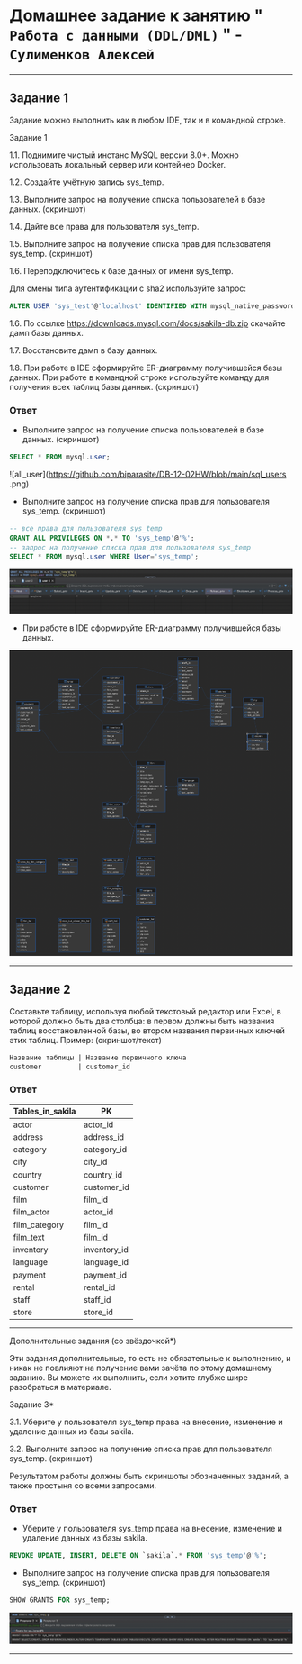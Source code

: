 # Домашнее задание к занятию " `Работа с данными (DDL/DML)` " - `Сулименков Алексей`

---

## Задание 1

Задание можно выполнить как в любом IDE, так и в командной строке.

Задание 1

1.1. Поднимите чистый инстанс MySQL версии 8.0+. Можно использовать локальный сервер или контейнер Docker.

1.2. Создайте учётную запись sys_temp.

1.3. Выполните запрос на получение списка пользователей в базе данных. (скриншот)

1.4. Дайте все права для пользователя sys_temp.

1.5. Выполните запрос на получение списка прав для пользователя sys_temp. (скриншот)

1.6. Переподключитесь к базе данных от имени sys_temp.

Для смены типа аутентификации с sha2 используйте запрос:

```SQL
ALTER USER 'sys_test'@'localhost' IDENTIFIED WITH mysql_native_password BY 'password';
```

1.6. По ссылке https://downloads.mysql.com/docs/sakila-db.zip скачайте дамп базы данных.

1.7. Восстановите дамп в базу данных.

1.8. При работе в IDE сформируйте ER-диаграмму получившейся базы данных. При работе в командной строке используйте команду для получения всех таблиц базы данных. (скриншот)

### Ответ

- Выполните запрос на получение списка пользователей в базе данных. (скриншот)

```SQL
SELECT * FROM mysql.user;
```

![all_user](https://github.com/biparasite/DB-12-02HW/blob/main/sql_users
.png)

- Выполните запрос на получение списка прав для пользователя sys_temp. (скриншот)

```SQL
-- все права для пользователя sys_temp
GRANT ALL PRIVILEGES ON *.* TO 'sys_temp'@'%';
-- запрос на получение списка прав для пользователя sys_temp
SELECT * FROM mysql.user WHERE User='sys_temp';
```

![sys_temp](https://github.com/biparasite/DB-12-02HW/blob/main/sys_temp.png)

- При работе в IDE сформируйте ER-диаграмму получившейся базы данных.

![sakila](https://github.com/biparasite/DB-12-02HW/blob/main/sakila.png)

---

## Задание 2

Составьте таблицу, используя любой текстовый редактор или Excel, в которой должно быть два столбца: в первом должны быть названия таблиц восстановленной базы, во втором названия первичных ключей этих таблиц. Пример: (скриншот/текст)

```text
Название таблицы | Название первичного ключа
customer         | customer_id
```

### Ответ

| Tables_in_sakila | PK           |
| ---------------- | ------------ |
| actor            | actor_id     |
| address          | address_id   |
| category         | category_id  |
| city             | city_id      |
| country          | country_id   |
| customer         | customer_id  |
| film             | film_id      |
| film_actor       | actor_id     |
| film_category    | film_id      |
| film_text        | film_id      |
| inventory        | inventory_id |
| language         | language_id  |
| payment          | payment_id   |
| rental           | rental_id    |
| staff            | staff_id     |
| store            | store_id     |

---

Дополнительные задания (со звёздочкой\*)

Эти задания дополнительные, то есть не обязательные к выполнению, и никак не повлияют на получение вами зачёта по этому домашнему заданию. Вы можете их выполнить, если хотите глубже шире разобраться в материале.

Задание 3\*

3.1. Уберите у пользователя sys_temp права на внесение, изменение и удаление данных из базы sakila.

3.2. Выполните запрос на получение списка прав для пользователя sys_temp. (скриншот)

Результатом работы должны быть скриншоты обозначенных заданий, а также простыня со всеми запросами.

### Ответ

- Уберите у пользователя sys_temp права на внесение, изменение и удаление данных из базы sakila.

```SQL
REVOKE UPDATE, INSERT, DELETE ON `sakila`.* FROM 'sys_temp'@'%';
```

- Выполните запрос на получение списка прав для пользователя sys_temp. (скриншот)

```SQL
SHOW GRANTS FOR sys_temp;
```

![user](https://github.com/biparasite/DB-12-02HW/blob/main/user.png)

---
